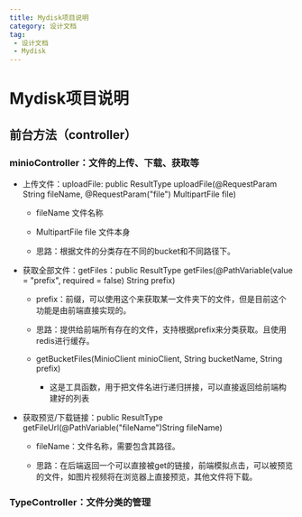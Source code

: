 ```yaml
---
title: Mydisk项目说明
category: 设计文档
tag: 
 - 设计文档
 - Mydisk
---
```


# Mydisk项目说明

## 前台方法（controller）

### minioController：文件的上传、下载、获取等

* 上传文件：uploadFile: public ResultType uploadFile(@RequestParam String fileName, @RequestParam("file") MultipartFile file)
  
  * fileName 文件名称
  
  * MultipartFile file 文件本身
  
  * 思路：根据文件的分类存在不同的bucket和不同路径下。 

* 获取全部文件：getFiles：public ResultType getFiles(@PathVariable(value = "prefix", required = false) String prefix)
  
  * prefix：前缀，可以使用这个来获取某一文件夹下的文件，但是目前这个功能是由前端直接实现的。
  
  * 思路：提供给前端所有存在的文件，支持根据prefix来分类获取。且使用 redis进行缓存。
  
  * getBucketFiles(MinioClient minioClient, String bucketName, String prefix)
    
    * 这是工具函数，用于把文件名进行递归拼接，可以直接返回给前端构建好的列表

* 获取预览/下载链接：public ResultType getFileUrl(@PathVariable("fileName")String fileName)
  
  * fileName：文件名称，需要包含其路径。
  
  * 思路：在后端返回一个可以直接被get的链接，前端模拟点击，可以被预览的文件，如图片视频将在浏览器上直接预览，其他文件将下载。

### TypeController：文件分类的管理

